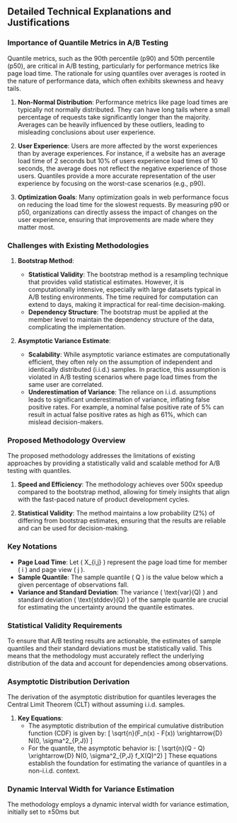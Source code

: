 ## Detailed Technical Explanations and Justifications

### Importance of Quantile Metrics in A/B Testing

Quantile metrics, such as the 90th percentile (p90) and 50th percentile (p50), are critical in A/B testing, particularly for performance metrics like page load time. The rationale for using quantiles over averages is rooted in the nature of performance data, which often exhibits skewness and heavy tails. 

1. **Non-Normal Distribution**: Performance metrics like page load times are typically not normally distributed. They can have long tails where a small percentage of requests take significantly longer than the majority. Averages can be heavily influenced by these outliers, leading to misleading conclusions about user experience.

2. **User Experience**: Users are more affected by the worst experiences than by average experiences. For instance, if a website has an average load time of 2 seconds but 10% of users experience load times of 10 seconds, the average does not reflect the negative experience of those users. Quantiles provide a more accurate representation of the user experience by focusing on the worst-case scenarios (e.g., p90).

3. **Optimization Goals**: Many optimization goals in web performance focus on reducing the load time for the slowest requests. By measuring p90 or p50, organizations can directly assess the impact of changes on the user experience, ensuring that improvements are made where they matter most.

### Challenges with Existing Methodologies

1. **Bootstrap Method**: 
   - **Statistical Validity**: The bootstrap method is a resampling technique that provides valid statistical estimates. However, it is computationally intensive, especially with large datasets typical in A/B testing environments. The time required for computation can extend to days, making it impractical for real-time decision-making.
   - **Dependency Structure**: The bootstrap must be applied at the member level to maintain the dependency structure of the data, complicating the implementation.

2. **Asymptotic Variance Estimate**:
   - **Scalability**: While asymptotic variance estimates are computationally efficient, they often rely on the assumption of independent and identically distributed (i.i.d.) samples. In practice, this assumption is violated in A/B testing scenarios where page load times from the same user are correlated.
   - **Underestimation of Variance**: The reliance on i.i.d. assumptions leads to significant underestimation of variance, inflating false positive rates. For example, a nominal false positive rate of 5% can result in actual false positive rates as high as 61%, which can mislead decision-makers.

### Proposed Methodology Overview

The proposed methodology addresses the limitations of existing approaches by providing a statistically valid and scalable method for A/B testing with quantiles. 

1. **Speed and Efficiency**: The methodology achieves over 500x speedup compared to the bootstrap method, allowing for timely insights that align with the fast-paced nature of product development cycles.

2. **Statistical Validity**: The method maintains a low probability (2%) of differing from bootstrap estimates, ensuring that the results are reliable and can be used for decision-making.

### Key Notations

- **Page Load Time**: Let \( X_{i,j} \) represent the page load time for member \( i \) and page view \( j \).
- **Sample Quantile**: The sample quantile \( Q \) is the value below which a given percentage of observations fall.
- **Variance and Standard Deviation**: The variance \( \text{var}(Q) \) and standard deviation \( \text{stddev}(Q) \) of the sample quantile are crucial for estimating the uncertainty around the quantile estimates.

### Statistical Validity Requirements

To ensure that A/B testing results are actionable, the estimates of sample quantiles and their standard deviations must be statistically valid. This means that the methodology must accurately reflect the underlying distribution of the data and account for dependencies among observations.

### Asymptotic Distribution Derivation

The derivation of the asymptotic distribution for quantiles leverages the Central Limit Theorem (CLT) without assuming i.i.d. samples. 

1. **Key Equations**:
   - The asymptotic distribution of the empirical cumulative distribution function (CDF) is given by:
     \[
     \sqrt{n}(F_n(x) - F(x)) \xrightarrow{D} N(0, \sigma^2_{P,J})
     \]
   - For the quantile, the asymptotic behavior is:
     \[
     \sqrt{n}(Q - Q) \xrightarrow{D} N(0, \sigma^2_{P,J} f_X(Q)^2)
     \]
   These equations establish the foundation for estimating the variance of quantiles in a non-i.i.d. context.

### Dynamic Interval Width for Variance Estimation

The methodology employs a dynamic interval width for variance estimation, initially set to ±50ms but